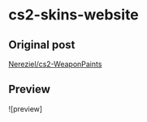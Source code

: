 # cs2-skins-website

## Original post
[Nereziel/cs2-WeaponPaints](https://github.com/Nereziel/cs2-WeaponPaints)

## Preview
![preview]